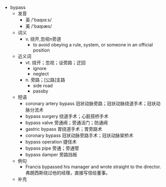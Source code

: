 - bypass
  - 发音
    - 英 /'baɪpɑːs/
    - 美 /'baɪpæs/
  - 词义
    - v. 绕开,忽视n旁道
      - to avoid obeying a rule, system, or someone in an official position
  - 近义词
    - vt. 绕开；忽视；设旁路；迂回
      - ignore
      - neglect
    - n. 旁路；[公路]支路
      - side road
      - passby
  - 短语
    - coronary artery bypass 冠状动脉旁路；冠状动脉绕道手术；冠状动脉分流术
    - bypass surgery 绕道手术；心脏搭桥手术
    - bypass valve 旁通阀；旁通活门；防通阀
    - gastric bypass 胃绕道手术；胃旁路术
    - coronary bypass 冠状动脉旁路手术；冠状动脉架桥术
    - bypass operation 捷径术
    - bypass pipe 旁通；旁通管
    - bypass damper 旁路挡板
  - 例句
    - Francis bypassed his manager and wrote straight to the director. 弗朗西斯绕过他的经理，直接写信给董事。
  - 补充